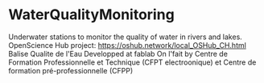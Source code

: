 # WaterQualityMonitoring
Underwater stations to monitor the quality of water in rivers and lakes. OpenScience Hub project: https://oshub.network/local_OSHub_CH.html   Balise Qualite de l'Eau   Developped at fablab On l'fait    by Centre de Formation Professionnelle et Technique (CFPT electroonique)   et Centre de formation pré-professionnelle (CFPP)

